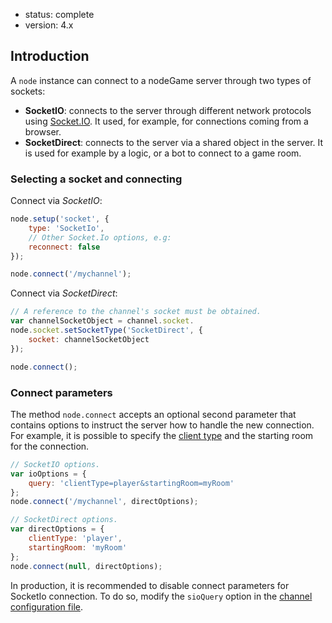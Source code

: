 - status: complete
- version: 4.x

## Introduction

A `node` instance can connect to a nodeGame server through two types
of sockets:

- **SocketIO**: connects to the server through different network
  protocols using [Socket.IO](http://socket.io). It used, for example,
  for connections coming from a browser.
- **SocketDirect**: connects to the server via a shared object in the
  server. It is used for example by a logic, or a bot to connect to a
  game room.

### Selecting a socket and connecting

Connect via _SocketIO_:

```javascript
node.setup('socket', {
    type: 'SocketIo',
    // Other Socket.Io options, e.g:
    reconnect: false
});

node.connect('/mychannel');
```

Connect via _SocketDirect_:

```javascript
// A reference to the channel's socket must be obtained.
var channelSocketObject = channel.socket.
node.socket.setSocketType('SocketDirect', {
    socket: channelSocketObject
});

node.connect();
```

### Connect parameters

The method `node.connect` accepts an optional second parameter that
contains options to instruct the server how to handle the new
connection. For example, it is possible to specify the
[client type](Client-Types-v4) and the starting room for the
connection.

```javascript
// SocketIO options.
var ioOptions = {
    query: 'clientType=player&startingRoom=myRoom'
};
node.connect('/mychannel', directOptions);

// SocketDirect options.
var directOptions = {
    clientType: 'player',
    startingRoom: 'myRoom'
};
node.connect(null, directOptions);
```

In production, it is recommended to disable connect parameters for
SocketIo connection. To do so, modify the `sioQuery` option in the
[channel configuration file](Channel-Configuration-v4).
